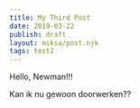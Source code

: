 ```yaml
---
title: My Third Post
date: 2019-03-22
publish: draft
layout: miksa/post.njk
tags: test2
---
```


Hello, Newman!!!
<!-- more -->
Kan ik nu gewoon doorwerken??